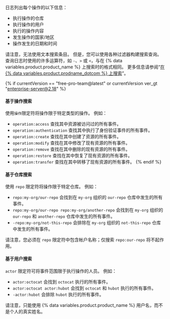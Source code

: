 日志列出每个操作的以下信息：

* 执行操作的仓库
* 执行操作的用户
* 执行的操作内容
* 发生操作的国家/地区
* 操作发生的日期和时间

请注意，无法使用文本搜索条目。 但是，您可以使用各种过滤器构建搜索查询。 查询日志时使用的许多运算符，如 `-`、`>` 或 `<`，与在 {% data variables.product.product_name %} 上搜索时的格式相同。 更多信息请参阅“[在 {% data variables.product.prodname_dotcom %} 上搜索](/github/searching-for-information-on-github/about-searching-on-github)”。

{% if currentVersion == "free-pro-team@latest" or currentVersion ver_gt "enterprise-server@2.18" %}
#### 基于操作搜索

使用`操作`限定符将操作限于特定类型的操作。 例如：

  * `operation:access` 查找其中资源被访问过的所有事件。
  * `operation:authentication` 查找其中执行了身份验证事件的所有事件。
  * `operation:create` 查找在其中创建了资源的所有事件。
  * `operation:modify` 查找在其中修改了现有资源的所有事件。
  * `operation:remove` 查找在其中删除的现有资源的所有事件。
  * `operation:restore` 查找在其中恢复了现有资源的所有事件。
  * `operation:transfer` 查找在其中转移了现有资源的所有事件。
{% endif %}

#### 基于仓库搜索

使用 `repo` 限定符将操作限于特定仓库。 例如：

  * `repo:my-org/our-repo` 会找到在 `my-org` 组织的 `our-repo` 仓库中发生的所有事件。
  * `repo:my-org/our-repo repo:my-org/another-repo` 会找到在 `my-org` 组织的 `our-repo` 和 `another-repo` 仓库中发生的所有事件。
  * `-repo:my-org/not-this-repo` 会排除在 `my-org` 组织的 `not-this-repo` 仓库中发生的所有事件。

请注意，您必须在 `repo` 限定符中包含帐户名称；仅搜索 `repo:our-repo` 将不起作用。

#### 基于用户搜索

`actor` 限定符可将事件范围限于执行操作的人员。 例如：

  * `actor:octocat` 会找到 `octocat` 执行的所有事件。
  * `actor:octocat actor:hubot` 会找到 `octocat` 和 `hubot` 执行的所有事件。
  * `-actor:hubot` 会排除 `hubot` 执行的所有事件。

请注意，只能使用 {% data variables.product.product_name %} 用户名，而不是个人的真实姓名。

